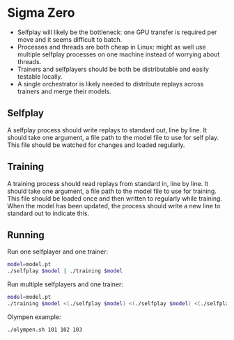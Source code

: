 # Sigma Zero

- Selfplay will likely be the bottleneck: one GPU transfer is required per move and it seems difficult to batch.
- Processes and threads are both cheap in Linux: might as well use multiple selfplay processes on one machine instead of worrying about threads.
- Trainers and selfplayers should be both be distributable and easily testable locally.
- A single orchestrator is likely needed to distribute replays across trainers and merge their models.

## Selfplay

A selfplay process should write replays to standard out, line by line. It should take one argument, a file path to the model file to use for self play. This file should be watched for changes and loaded regularly.

## Training

A training process should read replays from standard in, line by line. It should take one argument, a file path to the model file to use for training. This file should be loaded once and then written to regularly while training. When the model has been updated, the process should write a new line to standard out to indicate this.

## Running

Run one selfplayer and one trainer:

```bash
model=model.pt
./selfplay $model | ./training $model
```

Run multiple selfplayers and one trainer:

```bash
model=model.pt
./training $model <(./selfplay $model) <(./selfplay $model) <(./selfplay $model)
```

Olympen example:

```bash
./olympen.sh 101 102 103
```
